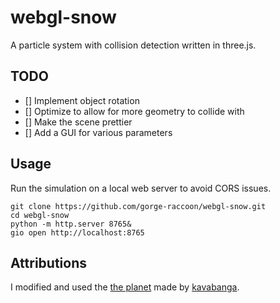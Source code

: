 # webgl-snow
A particle system with collision detection written in three.js.

## TODO

* [] Implement object rotation
* [] Optimize to allow for more geometry to collide with
* [] Make the scene prettier
* [] Add a GUI for various parameters

## Usage

Run the simulation on a local web server to avoid CORS issues.

```console
git clone https://github.com/gorge-raccoon/webgl-snow.git
cd webgl-snow
python -m http.server 8765&
gio open http://localhost:8765
```

## Attributions

I modified and used the [the planet](https://www.blendswap.com/blends/view/73246) made by [kavabanga](https://www.blendswap.com/user/kavabanga).

